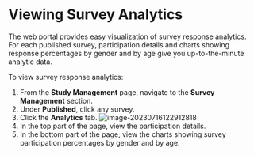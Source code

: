 
# Viewing Survey Analytics

The web portal provides easy visualization of survey response analytics. For each published survey, participation details and charts showing response percentages by gender and by age give you up-to-the-minute analytic data.

To view survey response analytics:

1. From the **Study Management** page, navigate to the **Survey Management** section.
2. Under **Published**, click any survey.
3. Click the **Analytics** tab.
    ![image-20230716122912818](https://raw.githubusercontent.com/S-HealthStack/S-HealthStack.github.io/post-migrations-structure/docs/portal-guide/study-execution/viewing-survey-analytics.assets/image-20230716122912818.png)
4. In the top part of the page, view the participation details.
5. In the bottom part of the page, view the charts showing survey participation percentages by gender and by age.
